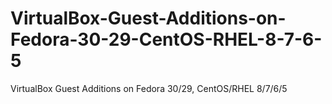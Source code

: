 # VirtualBox-Guest-Additions-on-Fedora-30-29-CentOS-RHEL-8-7-6-5
VirtualBox Guest Additions on Fedora 30/29, CentOS/RHEL 8/7/6/5
